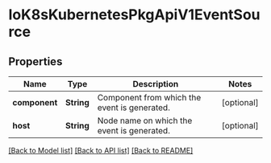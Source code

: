 # IoK8sKubernetesPkgApiV1EventSource

## Properties
Name | Type | Description | Notes
------------ | ------------- | ------------- | -------------
**component** | **String** | Component from which the event is generated. | [optional] 
**host** | **String** | Node name on which the event is generated. | [optional] 

[[Back to Model list]](../README.md#documentation-for-models) [[Back to API list]](../README.md#documentation-for-api-endpoints) [[Back to README]](../README.md)


